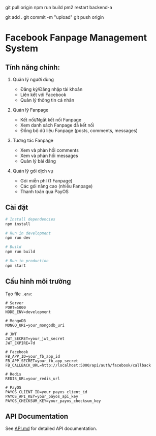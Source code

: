 git pull origin
npm run build 
pm2 restart backend-a


git add .
git commit -m "upload"
git push origin


# Facebook Fanpage Management System

## Tính năng chính:

1. Quản lý người dùng
   - Đăng ký/Đăng nhập tài khoản
   - Liên kết với Facebook
   - Quản lý thông tin cá nhân

2. Quản lý Fanpage
   - Kết nối/Ngắt kết nối Fanpage
   - Xem danh sách Fanpage đã kết nối
   - Đồng bộ dữ liệu Fanpage (posts, comments, messages)

3. Tương tác Fanpage
   - Xem và phản hồi comments
   - Xem và phản hồi messages
   - Quản lý bài đăng

4. Quản lý gói dịch vụ
   - Gói miễn phí (1 Fanpage)
   - Các gói nâng cao (nhiều Fanpage)
   - Thanh toán qua PayOS

## Cài đặt

```bash
# Install dependencies
npm install

# Run in development
npm run dev

# Build
npm run build

# Run in production
npm start
```

## Cấu hình môi trường

Tạo file `.env`:

```
# Server
PORT=5000
NODE_ENV=development

# MongoDB
MONGO_URI=your_mongodb_uri

# JWT
JWT_SECRET=your_jwt_secret
JWT_EXPIRE=7d

# Facebook
FB_APP_ID=your_fb_app_id
FB_APP_SECRET=your_fb_app_secret
FB_CALLBACK_URL=http://localhost:5000/api/auth/facebook/callback

# Redis
REDIS_URL=your_redis_url

# PayOS
PAYOS_CLIENT_ID=your_payos_client_id
PAYOS_API_KEY=your_payos_api_key
PAYOS_CHECKSUM_KEY=your_payos_checksum_key
```

## API Documentation

See [API.md](docs/API.md) for detailed API documentation.
